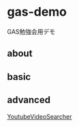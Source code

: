 # gas-demo
GAS勉強会用デモ

## about

## basic

## advanced
[YoutubeVideoSearcher](/basic/YoutubeVideoSearcher/YoutubeVideoSearcher.md)
